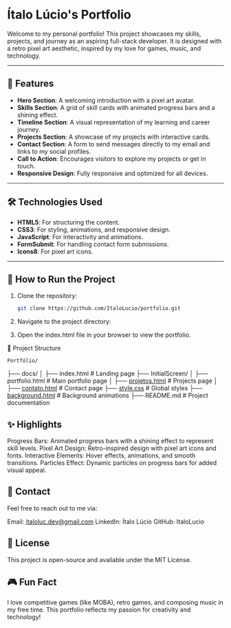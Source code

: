 # Ítalo Lúcio's Portfolio

Welcome to my personal portfolio! This project showcases my skills, projects, and journey as an aspiring full-stack developer. It is designed with a retro pixel art aesthetic, inspired by my love for games, music, and technology.

---

## 🌟 Features

- **Hero Section**: A welcoming introduction with a pixel art avatar.
- **Skills Section**: A grid of skill cards with animated progress bars and a shining effect.
- **Timeline Section**: A visual representation of my learning and career journey.
- **Projects Section**: A showcase of my projects with interactive cards.
- **Contact Section**: A form to send messages directly to my email and links to my social profiles.
- **Call to Action**: Encourages visitors to explore my projects or get in touch.
- **Responsive Design**: Fully responsive and optimized for all devices.

---

## 🛠️ Technologies Used

- **HTML5**: For structuring the content.
- **CSS3**: For styling, animations, and responsive design.
- **JavaScript**: For interactivity and animations.
- **FormSubmit**: For handling contact form submissions.
- **Icons8**: For pixel art icons.

---

## 🚀 How to Run the Project

1. Clone the repository:
   ```bash
   git clone https://github.com/ItaloLucio/portfolio.git

2. Navigate to the project directory:

3. Open the index.html file in your browser to view the portfolio.

📂 Project Structure

    Portfólio/
├── docs/
│   ├── index.html          # Landing page
├── InitialScreen/
│   ├── portfolio.html      # Main portfolio page
│   ├── [projetos.html](http://_vscodecontentref_/0)       # Projects page
│   ├── [contato.html](http://_vscodecontentref_/1)        # Contact page
├── [style.css](http://_vscodecontentref_/2)               # Global styles
├── [background.html](http://_vscodecontentref_/3)         # Background animations
├── README.md               # Project documentation


## ✨ Highlights
Progress Bars: Animated progress bars with a shining effect to represent skill levels.
Pixel Art Design: Retro-inspired design with pixel art icons and fonts.
Interactive Elements: Hover effects, animations, and smooth transitions.
Particles Effect: Dynamic particles on progress bars for added visual appeal.


## 📧 Contact
Feel free to reach out to me via:

Email: italoluc.dev@gmail.com
LinkedIn: Ítalo Lúcio
GitHub: ItaloLucio


## 📝 License
This project is open-source and available under the MIT License.

## 🎮 Fun Fact
I love competitive games (like MOBA), retro games, and composing music in my free time. This portfolio reflects my passion for creativity and technology!